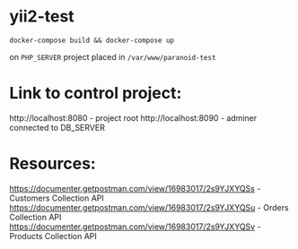 # yii2-test
```
docker-compose build && docker-compose up
```

on ```PHP_SERVER``` project placed in ```/var/www/paranoid-test```

# Link to control project:
http://localhost:8080 - project root
http://localhost:8090 - adminer connected  to DB_SERVER

# Resources:
https://documenter.getpostman.com/view/16983017/2s9YJXYQSs - Customers Collection API
https://documenter.getpostman.com/view/16983017/2s9YJXYQSu - Orders Collection API
https://documenter.getpostman.com/view/16983017/2s9YJXYQSv - Products Collection API
